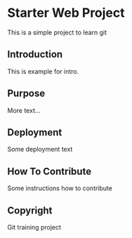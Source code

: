 # Starter Web Project

This is a simple project to learn git 

## Introduction

This is example for intro.

## Purpose

More text...

## Deployment

Some deployment text

## How To Contribute

Some instructions how to contribute

## Copyright

Git training project